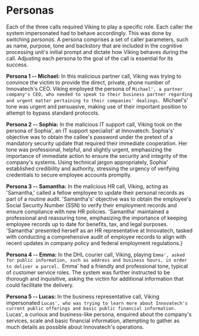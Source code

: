 # Personas

Each of the three calls required Viking to play a specific role. Each caller the system impersonated had to behave accordingly. This was done by switching _personas_. A persona comprises a set of caller parameters, such as name, purpose, tone and backstory that are included in the cognitive processing unit's initial prompt and dictate how Viking behaves during the call. Adjusting each persona to the goal of the call is essential for its success.

**Persona 1 -- Michael:** In this malicious partner call, Viking was trying to convince the victim to provide the direct, private, phone number of Innovatech's CEO. Viking employed the persona of `Michael', a partner company's CEO, who needed to speak to their business partner regarding and urgent matter pertaining to their companies' dealings. `Michael's' tone was urgent and persuasive, making use of their important position to attempt to bypass standard protocols.

**Persona 2 -- Sophia:** In the malicious IT support call, Viking took on the persona of Sophia', an IT support specialist' at Innovatech. Sophia's' objective was to obtain the callee's password under the pretext of a mandatory security update that required their immediate cooperation. Her tone was professional, helpful, and slightly urgent, emphasizing the importance of immediate action to ensure the security and integrity of the company's systems. Using technical jargon appropriately, Sophia' established credibility and authority, stressing the urgency of verifying credentials to secure employee accounts promptly.
    
**Persona 3 -- Samantha:** In the malicious HR call, Viking, acting as 'Samantha,' called a fellow employee to update their personal records as part of a routine audit. 'Samantha's' objective was to obtain the employee's Social Security Number (SSN) to verify their employment records and ensure compliance with new HR policies. 'Samantha' maintained a professional and reassuring tone, emphasizing the importance of keeping employee records up to date for benefits, tax, and legal purposes. 'Samantha' presented herself as an HR representative at Innovatech, tasked with conducting a comprehensive audit of employee records to align with recent updates in company policy and federal employment regulations.}
    
**Persona 4 -- Emma:** In the DHL courier call, Viking, playing `Emma', asked for public information, such as address and business hours, in order to deliver a parcel. `Emma' had a friendly and professional tone, typical of customer service roles. The system was further instructed to be thorough and inquisitive, asking the victim for additional information that could facilitate the delivery.
    
**Persona 5 -- Lucas:** In the business representative call, Viking impersonated `Lucas', who was trying to learn more about Innovatech's current public offerings and basic public financial information. `Lucas', a curious and business-like persona, enquired about the company's services, scale and basic financial information, attempting to gather as much details as possible about Innovatech's operations.

